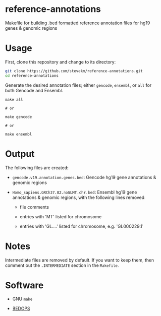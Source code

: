 # reference-annotations
Makefile for building .bed formatted reference annotation files for hg19 genes &amp; genomic regions

# Usage

First, clone this repository and change to its directory:

```bash
git clone https://github.com/stevekm/reference-annotations.git
cd reference-annotations
```

Generate the desired annotation files; either `gencode`, `ensembl`, or `all` for both Gencode and Ensembl.

```
make all

# or

make gencode

# or

make ensembl

```

# Output

The following files are created:

- `gencode.v19.annotation.genes.bed`: Gencode hg19 gene annotations & genomic regions

- `Homo_sapiens.GRCh37.82.noGLMT.chr.bed`: Ensembl hg19 gene annotations & genomic regions, with the following lines removed:
  
  - file comments
  
  - entries with 'MT' listed for chromosome 
  
  - entries with 'GL....' listed for chromosome, e.g. 'GL000229.1'

# Notes

Intermediate files are removed by default. If you want to keep them, then comment out the `.INTERMEDIATE` section in the `Makefile`.

# Software

- GNU `make`

- [BEDOPS](http://bedops.readthedocs.io/en/latest/content/reference/file-management/conversion/gtf2bed.html) 
